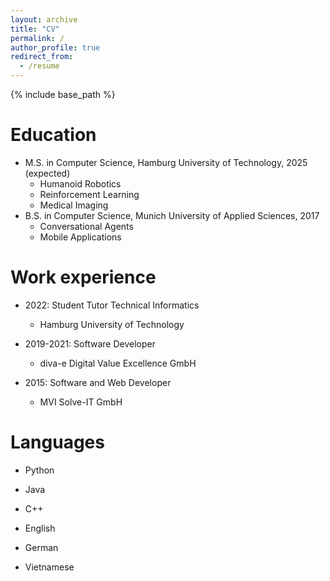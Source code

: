 ```yaml
---
layout: archive
title: "CV"
permalink: /
author_profile: true
redirect_from:
  - /resume
---
```


{% include base_path %}

Education
======
* M.S. in Computer Science, Hamburg University of Technology, 2025 (expected)
  * Humanoid Robotics
  * Reinforcement Learning
  * Medical Imaging
* B.S. in Computer Science, Munich University of Applied Sciences, 2017
  * Conversational Agents
  * Mobile Applications

Work experience
======
* 2022: Student Tutor Technical Informatics
  * Hamburg University of Technology

* 2019-2021: Software Developer
  * diva-e Digital Value Excellence GmbH

* 2015: Software and Web Developer
  * MVI Solve-IT GmbH
  
Languages
======
* Python
* Java
* C++

* English
* German
* Vietnamese

<!---
Publications
======
  <ul>{% for post in site.publications reversed %}
    {% include archive-single-cv.html %}
  {% endfor %}</ul>
  
Talks
======
  <ul>{% for post in site.talks reversed %}
    {% include archive-single-talk-cv.html  %}
  {% endfor %}</ul>
  
Teaching
======
  <ul>{% for post in site.teaching reversed %}
    {% include archive-single-cv.html %}
  {% endfor %}</ul>
  
Service and leadership
======
* Currently signed in to 43 different slack teams
-->
